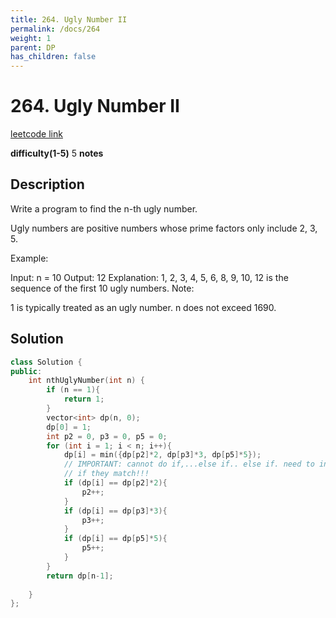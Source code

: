 ```yaml
---
title: 264. Ugly Number II
permalink: /docs/264
weight: 1
parent: DP
has_children: false
---
```

# 264. Ugly Number II
[leetcode link](https://leetcode.com/problems/ugly-number-ii/)

**difficulty(1-5)** 
5
**notes**   

## Description
Write a program to find the n-th ugly number.

Ugly numbers are positive numbers whose prime factors only include 2, 3, 5. 

Example:

Input: n = 10
Output: 12
Explanation: 1, 2, 3, 4, 5, 6, 8, 9, 10, 12 is the sequence of the first 10 ugly numbers.
Note:  

1 is typically treated as an ugly number.
n does not exceed 1690.

## Solution

```c++
class Solution {
public:
    int nthUglyNumber(int n) {
        if (n == 1){
            return 1;
        }
        vector<int> dp(n, 0);
        dp[0] = 1;
        int p2 = 0, p3 = 0, p5 = 0;
        for (int i = 1; i < n; i++){
            dp[i] = min({dp[p2]*2, dp[p3]*3, dp[p5]*5});
            // IMPORTANT: cannot do if,...else if.. else if. need to increment
            // if they match!!!
            if (dp[i] == dp[p2]*2){
                p2++;
            }
            if (dp[i] == dp[p3]*3){
                p3++;
            }
            if (dp[i] == dp[p5]*5){
                p5++;
            }
        }
        return dp[n-1];
        
    }
};
```